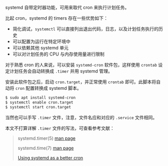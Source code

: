 systemd 自带定时器功能，可用来取代 cron 来执行计划任务。

比起 cron，systemd 的 timers 存在一些优势如下：

- 简化调试，`systemctl` 可以直接列出退出代码，日志，以及计划任务执行的历史
- 可以配置为运行在特定环境中
- 可以依赖其他 systemd 单元
- 可以对计划任务的 CPU 与内存使用量进行限制

对于熟悉 cron 的人来说，可以安装 `systemd-cron` 软件包，这样使用 `crontab` 设定计划任务会自动转换成 `.timer` 并用 systemd 管理。

安装此软件包之后，启动 `cron.target`，并正常使用 `crontab` 即可。此脚本将自动将 `cron` 配置转换成 systemd 脚本。

```sh
$ sudo apt install systemd-cron
$ systemctl enable cron.target
$ systemctl start cron.target
```

当然也可以手写 `.timer` 文件，注意，文件名应和对应的 `.service` 文件相同。

本文不打算详解 `.timer` 文件的写法，可查看参考文献：

> systemd.timer(5) [man page](https://manpages.debian.org/buster/systemd/systemd.timer.5.en.html)
> 
> systemd.time(7) [man page](https://manpages.debian.org/buster/systemd/systemd.time.7.en.html)
> 
> [Using systemd as a better cron](https://medium.com/horrible-hacks/using-systemd-as-a-better-cron-a4023eea996d)
